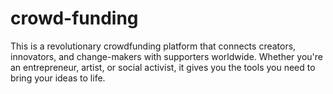 # crowd-funding
This is a revolutionary crowdfunding platform that connects creators, innovators, and change-makers with supporters worldwide. Whether you're an entrepreneur, artist, or social activist, it gives you the tools you need to bring your ideas to life.
